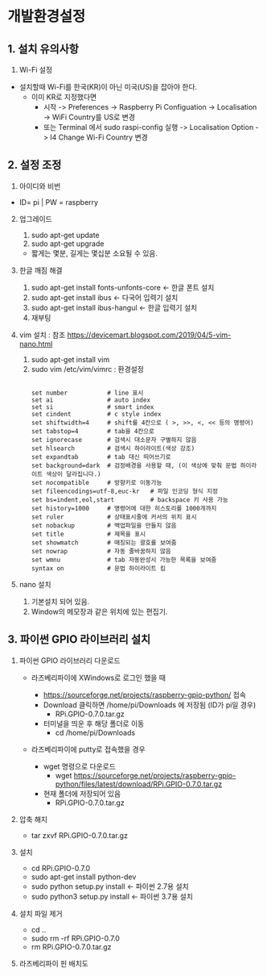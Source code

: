 # 개발환경설정

## 1. 설치 유의사항

1. Wi-Fi 설정
* 설치할때 Wi-Fi를 한국(KR)이 아닌 미국(US)을 잡아야 한다.
  + 이미 KR로 지정했다면 
    - 시작 -> Preferences -> Raspberry Pi Configuation -> Localisation -> WiFi Country를 US로 변경
    - 또는 Terminal 에서 sudo raspi-config 실행 -> Localisation Option -> I4 Change Wi-Fi Country 변경
      
## 2. 설정 조정

1. 아이디와 비번
* ID= pi | PW = raspberry

2. 업그레이드
   1. sudo apt-get update
   2. sudo apt-get upgrade
   + 짧게는 몇분, 길게는 몇십분 소요될 수 있음.
  
3. 한글 깨짐 해결
   1. sudo apt-get install fonts-unfonts-core  <- 한글 폰트 설치
   2. sudo apt-get install ibus <- 다국어 입력기 설치
   3. sudo apt-get install ibus-hangul <- 한글 입력기 설치
   4. 재부팅

4. vim 설치 : 참조
<https://devicemart.blogspot.com/2019/04/5-vim-nano.html>
   1. sudo apt-get install vim
   2. sudo vim /etc/vim/vimrc : 환경설정
      <pre><code>
      set number           # line 표시
      set ai               # auto index
      set si               # smart index
      set cindent          # c style index
      set shiftwidth=4     # shift를 4칸으로 ( >, >>, <, << 등의 명령어)
      set tabstop=4        # tab을 4칸으로
      set ignorecase       # 검색시 대소문자 구별하지 않음
      set hlsearch         # 검색시 하이라이트(색상 강조)
      set expandtab        # tab 대신 띄어쓰기로
      set background=dark  # 검정배경을 사용할 때, (이 색상에 맞춰 문법 하이라이트 색상이 달라집니다.)
      set nocompatible     # 방향키로 이동가능
      set fileencodings=utf-8,euc-kr   # 파일 인코딩 형식 지정
      set bs=indent,eol,start          # backspace 키 사용 가능
      set history=1000     # 명령어에 대한 히스토리를 1000개까지
      set ruler            # 상태표시줄에 커서의 위치 표시
      set nobackup         # 백업파일을 만들지 않음
      set title            # 제목을 표시
      set showmatch        # 매칭되는 괄호를 보여줌
      set nowrap           # 자동 줄바꿈하지 않음
      set wmnu             # tab 자동완성시 가능한 목록을 보여줌
      syntax on            # 문법 하이라이트 킴
      </code></pre>
      
5. nano 설치
   1. 기본설치 되어 있음.
   2. Window의 메모장과 같은 위치에 있는 편집기.
   
## 3. 파이썬 GPIO 라이브러리 설치
  
1. 파이썬 GPIO 라이브러리 다운로드
   * 라즈베리파이에 XWindows로 로그인 했을 때
     - <https://sourceforge.net/projects/raspberry-gpio-python/> 접속
     - Download 클릭하면 /home/pi/Downloads 에 저장됨 (ID가 pi일 경우)
       + RPi.GPIO-0.7.0.tar.gz
     - 터미널을 띄운 후 해당 폴더로 이동
       + cd /home/pi/Downloads
       
   * 라즈베리파이에 putty로 접속했을 경우
     - wget 명령으로 다운로드
       + wget https://sourceforge.net/projects/raspberry-gpio-python/files/latest/download/RPi.GPIO-0.7.0.tar.gz
     - 현재 폴더에 저장되어 있음
       + RPi.GPIO-0.7.0.tar.gz
       
2. 압축 해지
   * tar zxvf RPi.GPIO-0.7.0.tar.gz
3. 설치
   * cd RPi.GPIO-0.7.0
   * sudo apt-get install python-dev
   * sudo python setup.py install  <- 파이썬 2.7용 설치
   * sudo python3 setup.py install <- 파이썬 3.7용 설치
4. 설치 파일 제거
   * cd ..
   * sudo rm -rf RPi.GPIO-0.7.0
   * rm RPi.GPIO-0.7.0.tar.gz
   
5. 라즈베리파이 핀 배치도

